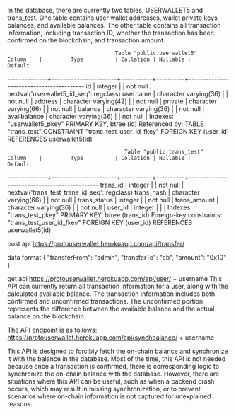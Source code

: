 In the database, there are currently two tables, USERWALLET5 and trans_test. One table contains user wallet addresses, wallet private keys, balances, and available balances. The other table contains all transaction information, including transaction ID, whether the transaction has been confirmed on the blockchain, and transaction amount.

                                      Table "public.userwallet5"
    Column    |         Type          | Collation | Nullable |                 Default
--------------+-----------------------+-----------+----------+-----------------------------------------
 id           | integer               |           | not null | nextval('userwallet5_id_seq'::regclass)
 username     | character varying(36) |           | not null |
 address      | character varying(42) |           | not null |
 private      | character varying(66) |           | not null |
 balance      | character varying(36) |           | not null |
 availbalance | character varying(36) |           | not null |
Indexes:
    "userwallet5_pkey" PRIMARY KEY, btree (id)
Referenced by:
    TABLE "trans_test" CONSTRAINT "trans_test_user_id_fkey" FOREIGN KEY (user_id) REFERENCES userwallet5(id)

                                         Table "public.trans_test"
    Column    |         Type          | Collation | Nullable |                   Default
--------------+-----------------------+-----------+----------+----------------------------------------------
 trans_id     | integer               |           | not null | nextval('trans_test_trans_id_seq'::regclass)
 trans_hash   | character varying(66) |           | not null |
 trans_status | integer               |           | not null |
 trans_amount | character varying(36) |           | not null |
 user_id      | integer               |           |          |
Indexes:
    "trans_test_pkey" PRIMARY KEY, btree (trans_id)
Foreign-key constraints:
    "trans_test_user_id_fkey" FOREIGN KEY (user_id) REFERENCES userwallet5(id)

post api
https://protouserwallet.herokuapp.com/api/transfer/


data format
{
    "transferFrom": "admin",
    "transferTo": "ab",
    "amount": "0x10"
}

get api
https://protouserwallet.herokuapp.com/api/user/ + username
This API can currently return all transaction information for a user, along with the calculated available balance. The transaction information includes both confirmed and unconfirmed transactions. The unconfirmed portion represents the difference between the available balance and the actual balance on the blockchain.

The API endpoint is as follows: https://protouserwallet.herokuapp.com/api/synchbalance/ + username

This API is designed to forcibly fetch the on-chain balance and synchronize it with the balance in the database. Most of the time, this API is not needed because once a transaction is confirmed, there is corresponding logic to synchronize the on-chain balance with the database. However, there are situations where this API can be useful, such as when a backend crash occurs, which may result in missing synchronization, or to prevent scenarios where on-chain information is not captured for unexplained reasons.

